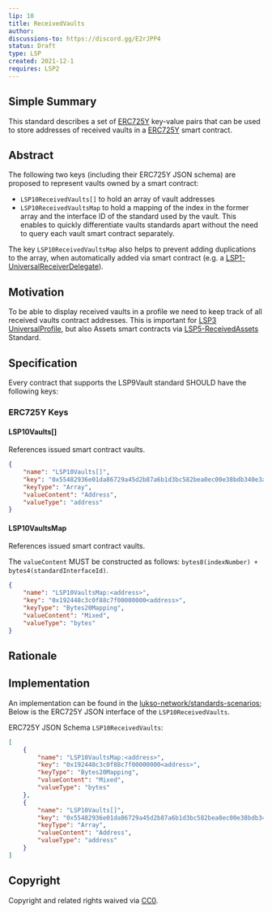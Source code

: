 ```yaml
---
lip: 10
title: ReceivedVaults
author: 
discussions-to: https://discord.gg/E2rJPP4
status: Draft
type: LSP
created: 2021-12-1
requires: LSP2
---
```


## Simple Summary
This standard describes a set of [ERC725Y](https://github.com/ethereum/EIPs/blob/master/EIPS/eip-725.md) key-value pairs that can be used to store addresses of received vaults in a [ERC725Y](https://github.com/ethereum/EIPs/blob/master/EIPS/eip-725.md) smart contract.

## Abstract
The following two keys (including their ERC725Y JSON schema) are proposed to represent vaults owned by a smart contract:
- `LSP10ReceivedVaults[]` to hold an array of vault addresses
- `LSP10ReceivedVaultsMap` to hold a mapping of the index in the former array and the interface ID of the standard used by the vault. This enables to quickly differentiate vaults standards apart without the need to query each vault smart contract separately. 

The key `LSP10ReceivedVaultsMap` also helps to prevent adding duplications to the array, when automatically added via smart contract (e.g. a [LSP1-UniversalReceiverDelegate](./LSP-1-UniversalReceiver.md)).

## Motivation
To be able to display received vaults in a profile we need to keep track of all received vaults contract addresses. This is important for [LSP3 UniversalProfile](./LSP-3-UniversalProfile.md), but also Assets smart contracts via [LSP5-ReceivedAssets](./LSP-5-ReceivedAssets.md) Standard.

## Specification

Every contract that supports the LSP9Vault standard SHOULD have the following keys:

### ERC725Y Keys


#### LSP10Vaults[]

References issued smart contract vaults.

```json
{
    "name": "LSP10Vaults[]",
    "key": "0x55482936e01da86729a45d2b87a6b1d3bc582bea0ec00e38bdb340e3af6f9f06",
    "keyType": "Array",
    "valueContent": "Address",
    "valueType": "address"
}
```


#### LSP10VaultsMap

References issued smart contract vaults.

The `valueContent` MUST be constructed as follows: `bytes8(indexNumber) + bytes4(standardInterfaceId)`. 

```json
{
    "name": "LSP10VaultsMap:<address>",
    "key": "0x192448c3c0f88c7f00000000<address>",
    "keyType": "Bytes20Mapping",
    "valueContent": "Mixed",
    "valueType": "bytes"
}
```

## Rationale

## Implementation

An implementation can be found in the [lukso-network/standards-scenarios](https://github.com/lukso-network/lsp-universalprofile-smart-contracts/tree/develop/contracts/LSP1UniversalReceiver/LSP1UniversalReceiverDelegateVault);
Below is the ERC725Y JSON interface of the `LSP10ReceivedVaults`.

ERC725Y JSON Schema `LSP10ReceivedVaults`:
```json
[
    {
        "name": "LSP10VaultsMap:<address>",
        "key": "0x192448c3c0f88c7f00000000<address>",
        "keyType": "Bytes20Mapping",
        "valueContent": "Mixed",
        "valueType": "bytes"
    },
    {
        "name": "LSP10Vaults[]",
        "key": "0x55482936e01da86729a45d2b87a6b1d3bc582bea0ec00e38bdb340e3af6f9f06",
        "keyType": "Array",
        "valueContent": "Address",
        "valueType": "address"
    }
]
```

## Copyright
Copyright and related rights waived via [CC0](https://creativecommons.org/publicdomain/zero/1.0/).
